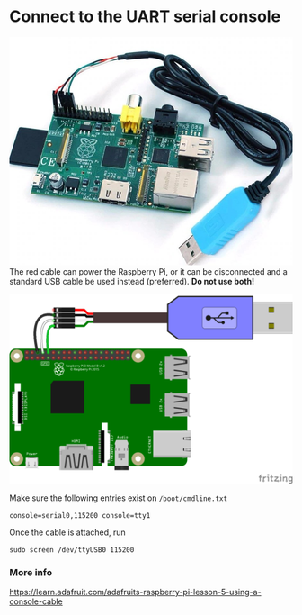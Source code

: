 # Connect to the UART serial console

![Cable overview](img/USB_serial.jpg)
The red cable can power the Raspberry Pi, or it can be disconnected and a standard USB cable be used instead (preferred). **Do not use both!**

![Cable overview](img/piconsole_bb.png)

Make sure the following entries exist on `/boot/cmdline.txt`
```
console=serial0,115200 console=tty1 
```
Once the cable is attached, run
```
sudo screen /dev/ttyUSB0 115200
```

### More info
https://learn.adafruit.com/adafruits-raspberry-pi-lesson-5-using-a-console-cable
